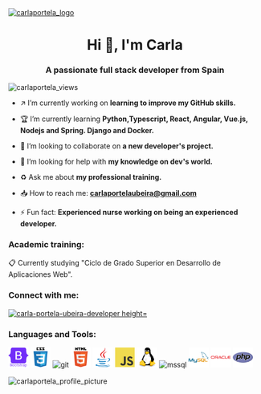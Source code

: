 <a href="https://github.com/carlaportela">
  <img src="https://github.com/carlaportela/carlaportela/blob/main/JUST%20KEEP%20CODING.png" alt="carlaportela_logo"/>
</a>
<h1 align="center">Hi 👋, I'm Carla</h1>
<h3 align="center">A passionate full stack developer from Spain</h3>

<p align="left"> <img src="https://komarev.com/ghpvc/?username=carlaportela&label=Profile%20views&color=0e75b6&style=flat" alt="carlaportela_views" /> </p>

- ↗️ I’m currently working on **learning to improve my GitHub skills.**

- 🏆 I’m currently learning **Python,Typescript, React, Angular, Vue.js, Nodejs and Spring. Django and Docker.**

- 👯 I’m looking to collaborate on **a new developer's project.**

- 🤝 I’m looking for help with **my knowledge on dev's world.**

- ♻️ Ask me about **my professional training.**

- 📥 How to reach me: **carlaportelaubeira@gmail.com**

- ⚡ Fun fact: **Experienced nurse working on being an experienced developer.**

<h3 align="left">Academic training:</h3>
<p align="left">
📋 Currently studying "Ciclo de Grado Superior en Desarrollo de Aplicaciones Web".
</p>

<h3 align="left">Connect with me:</h3>
<p align="left">
<a href="https://www.linkedin.com/in/carla-portela-ubeira-developer/" target="blank"><img align="center" src="https://raw.githubusercontent.com/rahuldkjain/github-profile-readme-generator/master/src/images/icons/Social/linked-in-alt.svg" alt="carla-portela-ubeira-developer height="30" width="40" /></a>
</p>

<h3 align="left">Languages and Tools:</h3>
<p align="left"> <img src="https://raw.githubusercontent.com/devicons/devicon/master/icons/bootstrap/bootstrap-plain-wordmark.svg" alt="bootstrap" width="40" height="40"/> <img src="https://raw.githubusercontent.com/devicons/devicon/master/icons/css3/css3-original-wordmark.svg" alt="css3" width="40" height="40"/> <img src="https://www.vectorlogo.zone/logos/git-scm/git-scm-icon.svg" alt="git" width="40" height="40"/> <img src="https://raw.githubusercontent.com/devicons/devicon/master/icons/html5/html5-original-wordmark.svg" alt="html5" width="40" height="40"/> <img src="https://raw.githubusercontent.com/devicons/devicon/master/icons/java/java-original.svg" alt="java" width="40" height="40"/> <img src="https://raw.githubusercontent.com/devicons/devicon/master/icons/javascript/javascript-original.svg" alt="javascript" width="40" height="40"/> <img src="https://raw.githubusercontent.com/devicons/devicon/master/icons/linux/linux-original.svg" alt="linux" width="40" height="40"/> <img src="https://www.svgrepo.com/show/303229/microsoft-sql-server-logo.svg" alt="mssql" width="40" height="40"/> <img src="https://raw.githubusercontent.com/devicons/devicon/master/icons/mysql/mysql-original-wordmark.svg" alt="mysql" width="40" height="40"/> <img src="https://raw.githubusercontent.com/devicons/devicon/master/icons/oracle/oracle-original.svg" alt="oracle" width="40" height="40"/>  <img src="https://raw.githubusercontent.com/devicons/devicon/master/icons/php/php-original.svg" alt="php" width="40" height="40"/> </p>

<p><img align="center" src="https://github-readme-stats.vercel.app/api/top-langs?username=carlaportela&show_icons=true&locale=en&layout=compact" alt="carlaportela_profile_picture" /></p>

